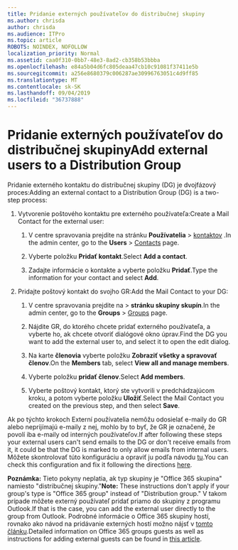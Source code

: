 ```yaml
---
title: Pridanie externých používateľov do distribučnej skupiny
ms.author: chrisda
author: chrisda
ms.audience: ITPro
ms.topic: article
ROBOTS: NOINDEX, NOFOLLOW
localization_priority: Normal
ms.assetid: caa0f310-0bb7-48e3-8ad2-cb358b53bbba
ms.openlocfilehash: e84a5b04d6fc805deaa47cb10c91081f37411e5b
ms.sourcegitcommit: a256e8680379c006287ae30996763051c4d9ff85
ms.translationtype: MT
ms.contentlocale: sk-SK
ms.lasthandoff: 09/04/2019
ms.locfileid: "36737888"
---
```

# <a name="add-external-users-to-a-distribution-group"></a><span data-ttu-id="fdfa6-102">Pridanie externých používateľov do distribučnej skupiny</span><span class="sxs-lookup"><span data-stu-id="fdfa6-102">Add external users to a Distribution Group</span></span>

<span data-ttu-id="fdfa6-103">Pridanie externého kontaktu do distribučnej skupiny (DG) je dvojfázový proces:</span><span class="sxs-lookup"><span data-stu-id="fdfa6-103">Adding an external contact to a Distribution Group (DG) is a two-step process:</span></span>
  
1. <span data-ttu-id="fdfa6-104">Vytvorenie poštového kontaktu pre externého používateľa:</span><span class="sxs-lookup"><span data-stu-id="fdfa6-104">Create a Mail Contact for the external user:</span></span>
    
    1. <span data-ttu-id="fdfa6-105">V centre spravovania prejdite na stránku **Používatelia** > [kontaktov](https://admin.microsoft.com/adminportal/home#/Contact) .</span><span class="sxs-lookup"><span data-stu-id="fdfa6-105">In the admin center, go to the **Users** > [Contacts](https://admin.microsoft.com/adminportal/home#/Contact) page.</span></span> 
    
    2. <span data-ttu-id="fdfa6-106">Vyberte položku **Pridať kontakt**.</span><span class="sxs-lookup"><span data-stu-id="fdfa6-106">Select **Add a contact**.</span></span>
    
    3. <span data-ttu-id="fdfa6-107">Zadajte informácie o kontakte a vyberte položku **Pridať**.</span><span class="sxs-lookup"><span data-stu-id="fdfa6-107">Type the information for your contact and select **Add**.</span></span>
    
2. <span data-ttu-id="fdfa6-108">Pridajte poštový kontakt do svojho GR:</span><span class="sxs-lookup"><span data-stu-id="fdfa6-108">Add the Mail Contact to your DG:</span></span>
    
    1. <span data-ttu-id="fdfa6-109">V centre spravovania prejdite na[](https://admin.microsoft.com/adminportal/home#/groups)  >  **stránku skupiny skupín**.</span><span class="sxs-lookup"><span data-stu-id="fdfa6-109">In the admin center, go to the **Groups** > [Groups](https://admin.microsoft.com/adminportal/home#/groups) page.</span></span> 
    
    2. <span data-ttu-id="fdfa6-110">Nájdite GR, do ktorého chcete pridať externého používateľa, a vyberte ho, ak chcete otvoriť dialógové okno úprav.</span><span class="sxs-lookup"><span data-stu-id="fdfa6-110">Find the DG you want to add the external user to, and select it to open the edit dialog.</span></span>
    
    3. <span data-ttu-id="fdfa6-111">Na karte **členovia** vyberte položku **Zobraziť všetky a spravovať členov**.</span><span class="sxs-lookup"><span data-stu-id="fdfa6-111">On the **Members** tab, select **View all and manage members**.</span></span> 
    
    4. <span data-ttu-id="fdfa6-112">Vyberte položku **pridať členov**.</span><span class="sxs-lookup"><span data-stu-id="fdfa6-112">Select **Add members**.</span></span>
    
    5. <span data-ttu-id="fdfa6-113">Vyberte poštový kontakt, ktorý ste vytvorili v predchádzajúcom kroku, a potom vyberte položku **Uložiť**.</span><span class="sxs-lookup"><span data-stu-id="fdfa6-113">Select the Mail Contact you created on the previous step, and then select **Save**.</span></span>
    
<span data-ttu-id="fdfa6-114">Ak po týchto krokoch Externí používatelia nemôžu odosielať e-maily do GR alebo neprijímajú e-maily z nej, mohlo by to byť, že GR je označené, že povolí iba e-maily od interných používateľov.</span><span class="sxs-lookup"><span data-stu-id="fdfa6-114">If after following these steps your external users can't send emails to the DG or don't receive emails from it, it could be that the DG is marked to only allow emails from internal users.</span></span> <span data-ttu-id="fdfa6-115">Môžete skontrolovať túto konfiguráciu a opraviť ju podľa návodu [tu](https://docs.microsoft.com/exchange/mail-flow-best-practices/non-delivery-reports-in-exchange-online/fix-error-code-5-7-133-in-exchange-online).</span><span class="sxs-lookup"><span data-stu-id="fdfa6-115">You can check this configuration and fix it following the directions [here](https://docs.microsoft.com/exchange/mail-flow-best-practices/non-delivery-reports-in-exchange-online/fix-error-code-5-7-133-in-exchange-online).</span></span>
  
 <span data-ttu-id="fdfa6-116">**Poznámka:** Tieto pokyny neplatia, ak typ skupiny je "Office 365 skupina" namiesto "distribučnej skupiny."</span><span class="sxs-lookup"><span data-stu-id="fdfa6-116">**Note:** These instructions don't apply if your group's type is "Office 365 group" instead of "Distribution group."</span></span> <span data-ttu-id="fdfa6-117">V takom prípade môžete externý používateľ pridať priamo do skupiny z programu Outlook.</span><span class="sxs-lookup"><span data-stu-id="fdfa6-117">If that is the case, you can add the external user directly to the group from Outlook.</span></span> <span data-ttu-id="fdfa6-118">Podrobné informácie o Office 365 skupiny hostí, rovnako ako návod na pridávanie externých hostí možno nájsť v [tomto článku](https://support.office.com/article/Guest-access-in-Office-365-Groups-bfc7a840-868f-4fd6-a390-f347bf51aff6.aspx).</span><span class="sxs-lookup"><span data-stu-id="fdfa6-118">Detailed information on Office 365 groups guests as well as instructions for adding external guests can be found in [this article](https://support.office.com/article/Guest-access-in-Office-365-Groups-bfc7a840-868f-4fd6-a390-f347bf51aff6.aspx).</span></span>
  
